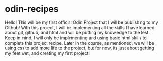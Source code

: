 # odin-recipes
Hello! This will be my first official Odin Project that I will be publishing to my Github! With this project, I will be implementing all the skills I have learned about git, github, and html and will be putting my knowledge to the test. Keep in mind, I will only be implementing and using basic html skills to complete this project recipe. Later in the course, as mentioned, we will be using css to add more life to the project, but for now, its just about getting my feet wet, and creating my first project!
